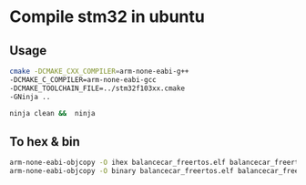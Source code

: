 # Compile stm32 in ubuntu

## Usage

```sh
cmake -DCMAKE_CXX_COMPILER=arm-none-eabi-g++
-DCMAKE_C_COMPILER=arm-none-eabi-gcc
-DCMAKE_TOOLCHAIN_FILE=../stm32f103xx.cmake 
-GNinja ..

ninja clean &&  ninja
```

## To hex & bin

```sh
arm-none-eabi-objcopy -O ihex balancecar_freertos.elf balancecar_freertos.hex
arm-none-eabi-objcopy -O binary balancecar_freertos.elf balancecar_freertos.bin
```

